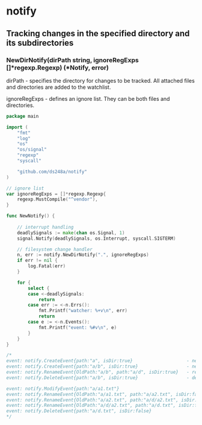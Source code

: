 # notify

## Tracking changes in the specified directory and its subdirectories

### NewDirNotify(dirPath string, ignoreRegExps []*regexp.Regexp) (*Notify, error)

dirPath - specifies the directory for changes to be tracked.
All attached files and directories are added to the watchlist.

ignoreRegExps - defines an ignore list.
They can be both files and directories. 


```go
package main

import (
	"fmt"
	"log"
	"os"
	"os/signal"
	"regexp"
	"syscall"

	"github.com/ds248a/notify"
)

// ignore list
var ignoreRegExps = []*regexp.Regexp{
	regexp.MustCompile("^vendor"),
}

func NewNotify() {
	
	// interrupt handling 
	deadlySignals := make(chan os.Signal, 1)
	signal.Notify(deadlySignals, os.Interrupt, syscall.SIGTERM)

	// filesystem change handler
	n, err := notify.NewDirNotify(".", ignoreRegExps)
	if err != nil {
		log.Fatal(err)
	}

	for {
		select {
		case <-deadlySignals:
			return
		case err := <-n.Errs():
			fmt.Printf("watcher: %+v\n", err)
			return
		case e := <-n.Events():
			fmt.Printf("event: %#v\n", e)
		}
	}
}

/*
event: notify.CreateEvent{path:"a", isDir:true}                    - new folder './a'
event: notify.CreateEvent{path:"a/b", isDir:true}                  - new folder './a/b'
event: notify.RenameEvent{OldPath:"a/b", path:"a/d", isDir:true}   - rename folder 'b' to 'd'
event: notify.DeleteEvent{path:"a/b", isDir:true}                  - delete folder './a/b'

event: notify.ModifyEvent{path:"a/a1.txt"}                                     - new or edit file
event: notify.RenameEvent{OldPath:"a/a1.txt", path:"a/a2.txt", isDir:false}    - rename file
event: notify.RenameEvent{OldPath:"a/a2.txt", path:"a/d/a2.txt", isDir:false}  - move file
event: notify.RenameEvent{OldPath:"a/d/a2.txt", path:"a/d.txt", isDir:false}   - rename && move file
event: notify.DeleteEvent{path:"a/d.txt", isDir:false}                         - delete file
*/
```
